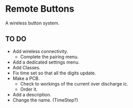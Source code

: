 # Remote Buttons
 A wireless button system.


## TO DO

* Add wireless connectivity.
  * Complete the pairing menu.
* Add a dedicated settings menu.
* Add Classes.
* Fix time set so that all the digits update.
* Make a PCB.
  * Check to workings of the current over discharge ic.
  * Order it.
* Add a description.
* Change the name. (TimeStep?)


